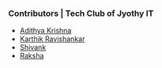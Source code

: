 ### Contributors | Tech Club of Jyothy IT

- [Adithya Krishna](https://linkedin.com/in/adiiikris)
- [Karthik Ravishankar](htpps://linkedin.com/in/uravgkarthik)
- [Shivank](https://www.youtube.com/)
- [Raksha](www.linkedin.com/in/rakshaps30)
